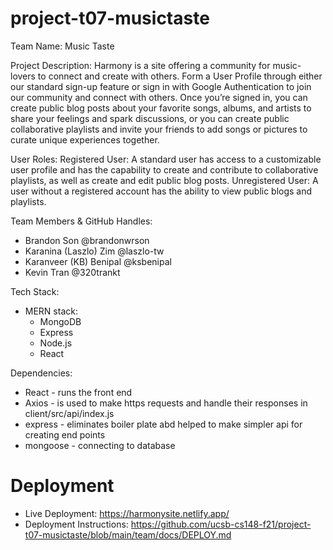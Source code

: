 # project-t07-musictaste

Team Name: Music Taste

Project Description:
  Harmony is a site offering a community for music-lovers to connect and create with others. Form a User Profile through either our standard sign-up feature or sign in with Google Authentication to join our community and connect with others. Once you’re signed in, you can create public blog posts about your favorite songs, albums, and artists to share your feelings and spark discussions, or you can create public collaborative playlists and invite your friends to add songs or pictures to curate unique experiences together.
  
User Roles:
  Registered User: A standard user has access to a customizable user profile and has the capability to create and contribute to collaborative playlists, as well as create and edit public blog posts.
  Unregistered User: A user without a registered account has the ability to view public blogs and playlists.


Team Members & GitHub Handles:
- Brandon Son @brandonwrson
- Karanina (Laszlo) Zim @laszlo-tw
- Karanveer (KB) Benipal @ksbenipal
- Kevin Tran @320trankt

Tech Stack:
- MERN stack:
  - MongoDB
  - Express
  - Node.js
  - React

Dependencies:
- React - runs the front end
- Axios - is used to make https requests and handle their responses in client/src/api/index.js
- express - eliminates boiler plate abd helped to make simpler api for creating end points
- mongoose - connecting to database

# Deployment
- Live Deployment: https://harmonysite.netlify.app/
- Deployment Instructions: https://github.com/ucsb-cs148-f21/project-t07-musictaste/blob/main/team/docs/DEPLOY.md
